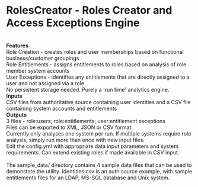 RolesCreator - Roles Creator and Access Exceptions Engine
=========================================================
<br/>
<b>Features</b>
<br/>
Role Creation - creates roles and user memberships based on functional business/customer groupings
<br/>
Role Entitlements - assigns entitlements to roles based on analysis of role member system accounts
<br/>
User Exceptions - identifies any entitlements that are directly assigned to a user and not assigned via a role
<br/>
No persistent storage needed.  Purely a 'run time' analytics engine.
<br/>
<b>Inputs</b>
<br/>
CSV files from authoritative source containing user identities and a CSV file containing system accounts and entitlements
<br/>
<b>Outputs</b>
<br/>
3 files - role:users; role:entitlements; user:entitlement exceptions
<br/>
Files can be exported to XML, JSON or CSV format.
<br/>
Currently only analyses one system per run.  If multiple systems require role analysis, simply run more than once with new input files.
<br/>
Edit the config.yml with appropriate data input parameters and system requirements.  Can extend existing roles if made available in CSV input.
<br/>
<br/>
The sample_data/ directory contains 4 sample data files that can be used to demonstate the utility.  Identities.csv is an auth source example, with 
sample entitlements files for an LDAP, MS-SQL database and Unix system.